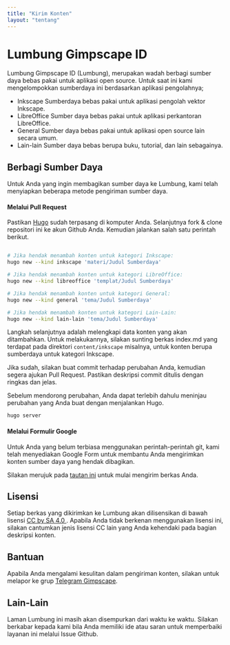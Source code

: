 ```yaml
---
title: "Kirim Konten"
layout: "tentang"
---
```


# Lumbung Gimpscape ID

Lumbung Gimpscape ID (Lumbung), merupakan wadah berbagi sumber daya bebas pakai untuk aplikasi open source. Untuk saat ini kami mengelompokkan sumberdaya ini berdasarkan aplikasi pengolahnya;

- Inkscape
  Sumberdaya bebas pakai untuk aplikasi pengolah vektor Inkscape.
- LibreOffice
  Sumber daya bebas pakai untuk aplikasi perkantoran LibreOffice.
- General
  Sumber daya bebas pakai untuk aplikasi open source lain secara umum.
- Lain-lain
  Sumber daya bebas berupa buku, tutorial, dan lain sebagainya.

## Berbagi Sumber Daya

Untuk Anda yang ingin membagikan sumber daya ke Lumbung, kami telah menyiapkan beberapa metode pengiriman sumber daya.

#### Melalui Pull Request  

Pastikan [Hugo](https://gohugo.io) sudah terpasang di komputer Anda. Selanjutnya fork & clone repositori ini ke akun Github Anda. Kemudian jalankan salah satu perintah berikut.

```bash

# Jika hendak menambah konten untuk kategori Inkscape:
hugo new --kind inkscape 'materi/Judul Sumberdaya'

# Jika hendak menambah konten untuk kategori LibreOffice:
hugo new --kind libreoffice 'templat/Judul Sumberdaya'

# Jika hendak menambah konten untuk kategori General:
hugo new --kind general 'tema/Judul Sumberdaya'

# Jika hendak menambah konten untuk kategori Lain-Lain:
hugo new --kind lain-lain 'tema/Judul Sumberdaya'

```

Langkah selanjutnya adalah melengkapi data konten yang akan ditambahkan. Untuk melakukannya, silakan sunting berkas index.md yang terdapat pada direktori `content/inkscape` misalnya, untuk konten berupa sumberdaya untuk kategori Inkscape.

Jika sudah, silakan buat commit terhadap perubahan Anda, kemudian segera ajukan Pull Request. Pastikan deskripsi commit ditulis dengan ringkas dan jelas. 

Sebelum mendorong perubahan, Anda dapat terlebih dahulu meninjau perubahan yang Anda buat dengan menjalankan Hugo.

```bash
hugo server
```

#### Melalui Formulir Google  

Untuk Anda yang belum terbiasa menggunakan perintah-perintah git, kami telah menyediakan Google Form untuk membantu Anda mengirimkan konten sumber daya yang hendak dibagikan.

Silakan merujuk pada [tautan ini](https://forms.gle/iDNQw9US1yTWfq8U6) untuk mulai mengirim berkas Anda.

## Lisensi
Setiap berkas yang dikirimkan ke Lumbung akan dilisensikan di bawah lisensi [CC by SA 4.0 ](https://creativecommons.org/licenses/by-sa/4.0/deed.id). Apabila Anda tidak berkenan menggunakan lisensi ini, silakan cantumkan jenis lisensi CC lain yang Anda kehendaki pada bagian deskripsi konten.

## Bantuan
Apabila Anda mengalami kesulitan dalam pengiriman konten, silakan untuk melapor ke grup [Telegram Gimpscape](https://t.me/gimpscape).

## Lain-Lain
Laman Lumbung ini masih akan disempurkan dari waktu ke waktu. Silakan berkabar kepada kami bila Anda memiliki ide atau saran untuk memperbaiki layanan ini melalui Issue Github.
